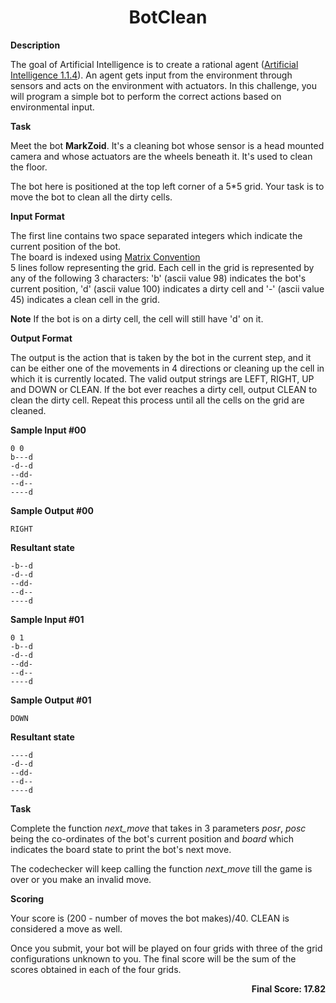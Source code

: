 <h1 align="center"> BotClean </h1>

<strong>Description</strong>

<p>The goal of Artificial Intelligence is to create a rational agent (<a href="https://www.hackerrank.com/external_redirect?to=http://www.amazon.com/Artificial-Intelligence-Modern-Approach-3rd/dp/0136042597#reader_B004O4BZ16" target="_blank">Artificial Intelligence 1.1.4</a>). An agent gets input from the environment through sensors and acts on the environment with actuators. In this challenge, you will program a simple bot to perform the correct actions based on environmental input. </p>

<strong>Task</strong>

<p>Meet the bot <strong>MarkZoid</strong>.  It's a cleaning bot whose sensor is a head mounted camera
and whose actuators are the wheels beneath it. It's used to clean the floor.</p>

<p>The bot here is positioned at the top left corner of a 5*5 grid. Your task is to move
the bot to clean all the dirty cells.</p>

<strong>Input Format</strong>

<p>The first line contains two space separated integers which indicate the current position of the bot. <br>
The board is indexed using <a href="https://www.hackerrank.com/scoring/board-convention">Matrix Convention</a> <br>
5 lines follow representing the grid. Each cell in the grid is represented by any 
of the following 3 characters: 'b' (ascii value 98) indicates the bot's current position, 'd' (ascii value 100) indicates a dirty cell and '-' (ascii value 45) indicates a clean cell in the grid. </p>

<p><strong>Note</strong> If the bot is on a dirty cell, the cell will still have 'd' on it. </p>

<p><strong>Output Format</strong></p>

<p>The output is the action that is taken by the bot in the current step, and it can be either one of the movements in 4 directions or cleaning up the cell in which it is currently located. The valid output strings are
LEFT, RIGHT, UP and DOWN or CLEAN. If the bot ever reaches a dirty cell, output CLEAN to clean the dirty cell. Repeat 
this process until all the cells on the grid are cleaned.</p>

<strong>Sample Input #00</strong>

<pre><code>0 0
b---d
-d--d
--dd-
--d--
----d
</code></pre>

<strong>Sample Output #00</strong>

<pre><code>RIGHT
</code></pre>

<p><strong>Resultant state</strong></p>

<pre><code>-b--d
-d--d
--dd-
--d--
----d
</code></pre>

<p><strong>Sample Input #01</strong></p>

<pre><code>0 1
-b--d
-d--d
--dd-
--d--
----d
</code></pre>

<p><strong>Sample Output #01</strong></p>

<pre><code>DOWN
</code></pre>

<p><strong>Resultant state</strong></p>

<pre><code>----d
-d--d
--dd-
--d--
----d
</code></pre>

<strong>Task</strong>

<p>Complete the function <i>next_move</i> that takes in 3 parameters <em>posr</em>, <em>posc</em> being the co-ordinates of the bot's current position and <em>board</em> which indicates the board state to print the bot's next move. </p>

<p>The codechecker will keep calling the function <i>next_move</i> till the game is over or you make an invalid move.</p>

<strong>Scoring</strong>

<p>Your score is (200 - number of moves the bot makes)/40. CLEAN is considered a move as well.</p>

<p>Once you submit, your bot will be played on four grids with three of the grid configurations unknown to you. The final score will be the sum of the scores obtained in each of the four grids.</p>

<p align="right"><strong>Final Score: 17.82</strong></p>


